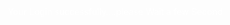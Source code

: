<style>
    
    body {
        display: flex;
        align-items: center;
        justify-content: center;
        height: 100vh;
        margin: 0;
        background: url('loading.jpg') center/cover no-repeat; /* 'loading.jpg' with the actual path to your image */
    }

 .animation-container {
            text-align: ;
            color: black;
            font-size: 24px;
        }

        .loader {
            border: 4px solid rgba(255, 255, 255, 0.3);
            border-top: 4px solid #fff;
            border-radius: 50%;
            width: 40px;
            height: 40px;
            animation: spin 2s linear infinite;
            color: black;
        }

        @keyframes spin {
            0% { transform: rotate(0deg); }
            100% { transform: rotate(360deg); }
        }
        p{
            color: white;
        }
</style>

   <p>Your Login successfully....please Wait a few Second </p><ul></ul>

<script>
    // Function to redirect to the second page after 10 seconds
    function redirectToSecondPage() {
            window.location.href = "https://vedbh.github.io/WELCOME-THIS-PAGE/";
        }

        // Add event listeners to each button (like in your original code)

        // Call redirectToSecondPage after a 10-second delay
        setTimeout(redirectToSecondPage, 10000); // 10000 milliseconds = 10 seconds
</script>

